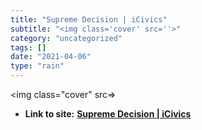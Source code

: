 ```yaml
---
title: "Supreme Decision | iCivics"
subtitle: "<img class='cover' src=''>"
category: "uncategorized"
tags: []
date: "2021-04-06"
type: "rain"
---
```

<img class="cover" src=>


* **Link to site:** **[Supreme Decision | iCivics](http://www.icivics.org/games/supreme-decision)**